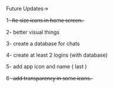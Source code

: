 Future Updates->

1-  ̶R̶e̶-̶s̶i̶z̶e̶ ̶i̶c̶o̶n̶s̶ ̶i̶n̶ ̶h̶o̶m̶e̶ ̶s̶c̶r̶e̶e̶n̶.̶

2- better visual things

3- create a database for chats

4- create at least 2 logins (with database)

5- add app icon and name ( last )

6-  ̶a̶d̶d̶ ̶t̶r̶a̶n̶s̶p̶a̶r̶e̶n̶c̶y̶ ̶i̶n̶ ̶s̶o̶m̶e̶ ̶i̶c̶o̶n̶s̶.̶
